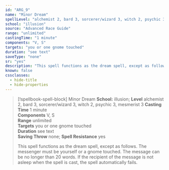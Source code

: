 ```yaml
---
id: "ARG_9"
name: "Minor Dream"
spellLevel: "alchemist 2, bard 3, sorcerer/wizard 3, witch 2, psychic 3, mesmerist 3"
school: "illusion"
source: "Advanced Race Guide"
range: "unlimited"
castingTime: "1 minute"
components: "V, S"
targets: "you or one gnome touched"
duration: "see text"
saveType: "none"
sr: "yes"
description: "This spell functions as the dream spell, except as follows. The messenger must be yourself or a gnome touched. The message can be no longer than 20 words. If the recipient of the message is not asleep when the spell is cast, the spell automatically fails."
known: false
cssclasses:
  - hide-title
  - hide-properties
---
```


> [!spellbook-spell-block] Minor Dream
> **School:** illusion; **Level** alchemist 2, bard 3, sorcerer/wizard 3, witch 2, psychic 3, mesmerist 3
> **Casting Time** 1 minute  
> **Components** V, S  
> **Range** unlimited  
> **Targets** you or one gnome touched  
> **Duration** see text  
> **Saving Throw** none; **Spell Resistance** yes
> 
> This spell functions as the dream spell, except as follows. The messenger must be yourself or a gnome touched. The message can be no longer than 20 words. If the recipient of the message is not asleep when the spell is cast, the spell automatically fails.